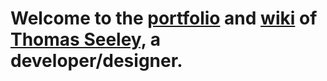 
<h1>Welcome to the <a class="under" href="/site/projects"><span>portfolio</span></a> and <a class="under" href="/site/about"><span>wiki</span></a> of <a class="under" href="/site/tseeley"><span>Thomas Seeley,</span></a> a developer/designer.  </h1>






<!-- <h2 id="recently">Recently</h2>




<p>
    <b>incoming</b>
    <a href="/site/index">about</a>
    <a href="/site/tseeley">projects</a>
    <a href="/site/index">index</a>
</p> -->


